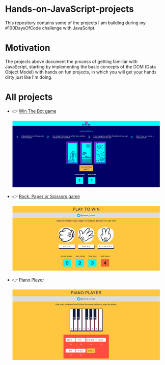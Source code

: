 # Hands-on-JavaScript-projects
This repository contains some of the projects I am building during my #100DaysOfCode challenge with JavaScript.
# Motivation
The projects above document the process of getting familiar with JavaScript, starting by implementing the basic concepts of the DOM (Data Object Model) with hands on fun projects, in which you will get your hands dirty just like I'm doing.  
# All projects
* :point_right: [Win The Bot game](https://codepen.io/nainia_ayoub/full/XWmowyb)<br></br>
<img src="Win-The-Bot/logo/WinTheBot.PNG"><br/><br/>
* :point_right: [Rock, Paper or Scissors game](https://codepen.io/nainia_ayoub/full//ZEbNYjL)<br/></br>
<img src="Rock-Paper-Scissors/images/RockPaperScissors.PNG"><br/><br/>
* :point_right: [Piano Player](https://nainiayoub.github.io/Hands-on-JavaScript-projects/Piano-Player/)<br/><br/>
<img src="Piano-Player/images/pianoPlayer.PNG"><br/><br/>
